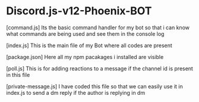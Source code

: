 # Discord.js-v12-Phoenix-BOT

[command.js]
Its the basic command handler for my bot so that i can know what commands are being used and see them in the console log

[index.js]
This is the main file of my Bot where all codes are present 

[package.json]
Here all my npm pacakages i installed are visible

[poll.js]
This is for adding reactions to a message if the channel id is present in this file

[private-message.js]
I have coded this file so that we can easily use it in index.js to send a dm reply if the author is replying in dm


